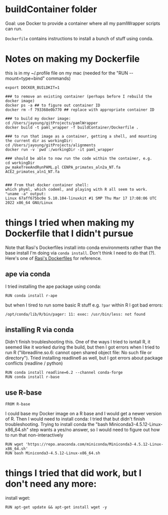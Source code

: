 # buildContainer folder

Goal: use Docker to provide a container where all my pamlWrapper scripts can run.

`Dockerfile` contains instructions to install a bunch of stuff using conda. 


# Notes on making my Dockerfile
this is in my ~/.profile file on my mac (needed for the "RUN --mount=type=bind" commands)
```
export DOCKER_BUILDKIT=1 
```
```
### to remove an existing container (perhaps before I rebuild the docker image)
docker ps -a ## to figure out container ID
docker rm -f 793368e0b770 ## replace with appropriate container ID

### to build my docker image: 
cd /Users/jayoung/gitProjects/pamlWrapper
docker build -t paml_wrapper -f buildContainer/Dockerfile .

### to run that image as a container, getting a shell, and mounting the current dir as workingDir: 
cd /Users/jayoung/gitProjects/alignments
docker run -v `pwd`:/workingDir -it paml_wrapper

### should be able to now run the code within the container, e.g. 
cd workingDir
pw_makeTreeAndRunPAML.pl CENPA_primates_aln2a_NT.fa ACE2_primates_aln1_NT.fa


### From that docker container shell:
which phyml, which codeml, and playing with R all seem to work.
"uname -a" output: 
Linux 67aff675bc0e 5.10.104-linuxkit #1 SMP Thu Mar 17 17:08:06 UTC 2022 x86_64 GNU/Linux
```

# things I tried when making my Dockerfile that I didn't pursue

Note that Rasi's Dockerfiles install into conda environments rather than the base install I'm doing via `conda install`. Don't think I need to do that (?). Here's one of [Rasi's Dockerfiles](https://github.com/rasilab/bottorff_2022/blob/main/Dockerfile) for reference.

## ape via conda
I tried installing the ape package using conda: 
```
RUN conda install r-ape
```
but when I tired to run some basic R stuff e.g. `?par` within R I got bad errors: 
```
/opt/conda/lib/R/bin/pager: 11: exec: /usr/bin/less: not found
```

## installing R via conda
Didn't finish troubleshooting this. One of the ways I tried to isntall R, it seemed like it worked during the build, but then I got errors when I tried to run R ("libreadline.so.6: cannot open shared object file: No such file or directory"). Tried installing readline6 as well, but I got errors about package conflicts (readline / python)
```
RUN conda install readline=6.2 --channel conda-forge
RUN conda install r-base
```

## use R-base
```
FROM R-base
```
I could base my Docker image on a R base and I would get a newer version of R. Then I would need to install conda: I tried that but didn't finish troubleshooting. Trying to install conda the "bash Miniconda3-4.5.12-Linux-x86_64.sh" step wants a yes/no answer, so I would need to figure out how to run that non-interactively
```
RUN wget 'https://repo.anaconda.com/miniconda/Miniconda3-4.5.12-Linux-x86_64.sh'
RUN bash Miniconda3-4.5.12-Linux-x86_64.sh
```

# things I tried that did work, but I don't need any more:
install wget: 
```
RUN apt-get update && apt-get install wget -y
```

